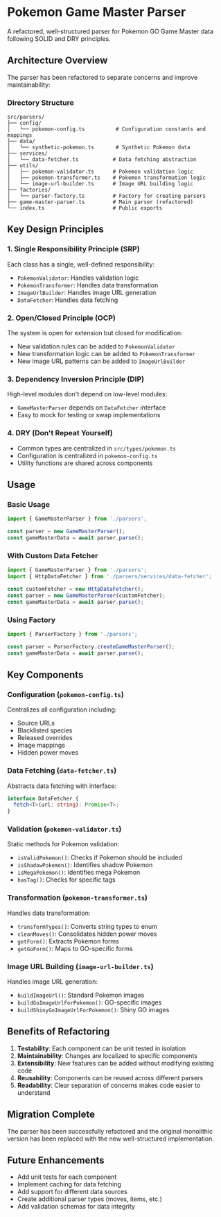 # Pokemon Game Master Parser

A refactored, well-structured parser for Pokemon GO Game Master data following SOLID and DRY principles.

## Architecture Overview

The parser has been refactored to separate concerns and improve maintainability:

### Directory Structure

```
src/parsers/
├── config/
│   └── pokemon-config.ts          # Configuration constants and mappings
├── data/
│   └── synthetic-pokemon.ts       # Synthetic Pokemon data
├── services/
│   └── data-fetcher.ts           # Data fetching abstraction
├── utils/
│   ├── pokemon-validator.ts      # Pokemon validation logic
│   ├── pokemon-transformer.ts    # Pokemon transformation logic
│   └── image-url-builder.ts      # Image URL building logic
├── factories/
│   └── parser-factory.ts         # Factory for creating parsers
├── game-master-parser.ts         # Main parser (refactored)
└── index.ts                      # Public exports
```

## Key Design Principles

### 1. Single Responsibility Principle (SRP)
Each class has a single, well-defined responsibility:
- `PokemonValidator`: Handles validation logic
- `PokemonTransformer`: Handles data transformation
- `ImageUrlBuilder`: Handles image URL generation
- `DataFetcher`: Handles data fetching

### 2. Open/Closed Principle (OCP)
The system is open for extension but closed for modification:
- New validation rules can be added to `PokemonValidator`
- New transformation logic can be added to `PokemonTransformer`
- New image URL patterns can be added to `ImageUrlBuilder`

### 3. Dependency Inversion Principle (DIP)
High-level modules don't depend on low-level modules:
- `GameMasterParser` depends on `DataFetcher` interface
- Easy to mock for testing or swap implementations

### 4. DRY (Don't Repeat Yourself)
- Common types are centralized in `src/types/pokemon.ts`
- Configuration is centralized in `pokemon-config.ts`
- Utility functions are shared across components

## Usage

### Basic Usage
```typescript
import { GameMasterParser } from './parsers';

const parser = new GameMasterParser();
const gameMasterData = await parser.parse();
```

### With Custom Data Fetcher
```typescript
import { GameMasterParser } from './parsers';
import { HttpDataFetcher } from './parsers/services/data-fetcher';

const customFetcher = new HttpDataFetcher();
const parser = new GameMasterParser(customFetcher);
const gameMasterData = await parser.parse();
```

### Using Factory
```typescript
import { ParserFactory } from './parsers';

const parser = ParserFactory.createGameMasterParser();
const gameMasterData = await parser.parse();
```

## Key Components

### Configuration (`pokemon-config.ts`)
Centralizes all configuration including:
- Source URLs
- Blacklisted species
- Released overrides
- Image mappings
- Hidden power moves

### Data Fetching (`data-fetcher.ts`)
Abstracts data fetching with interface:
```typescript
interface DataFetcher {
  fetch<T>(url: string): Promise<T>;
}
```

### Validation (`pokemon-validator.ts`)
Static methods for Pokemon validation:
- `isValidPokemon()`: Checks if Pokemon should be included
- `isShadowPokemon()`: Identifies shadow Pokemon
- `isMegaPokemon()`: Identifies mega Pokemon
- `hasTag()`: Checks for specific tags

### Transformation (`pokemon-transformer.ts`)
Handles data transformation:
- `transformTypes()`: Converts string types to enum
- `cleanMoves()`: Consolidates hidden power moves
- `getForm()`: Extracts Pokemon forms
- `getGoForm()`: Maps to GO-specific forms

### Image URL Building (`image-url-builder.ts`)
Handles image URL generation:
- `buildImageUrl()`: Standard Pokemon images
- `buildGoImageUrlForPokemon()`: GO-specific images
- `buildShinyGoImageUrlForPokemon()`: Shiny GO images

## Benefits of Refactoring

1. **Testability**: Each component can be unit tested in isolation
2. **Maintainability**: Changes are localized to specific components
3. **Extensibility**: New features can be added without modifying existing code
4. **Reusability**: Components can be reused across different parsers
5. **Readability**: Clear separation of concerns makes code easier to understand

## Migration Complete

The parser has been successfully refactored and the original monolithic version has been replaced with the new well-structured implementation.

## Future Enhancements

- Add unit tests for each component
- Implement caching for data fetching
- Add support for different data sources
- Create additional parser types (moves, items, etc.)
- Add validation schemas for data integrity 